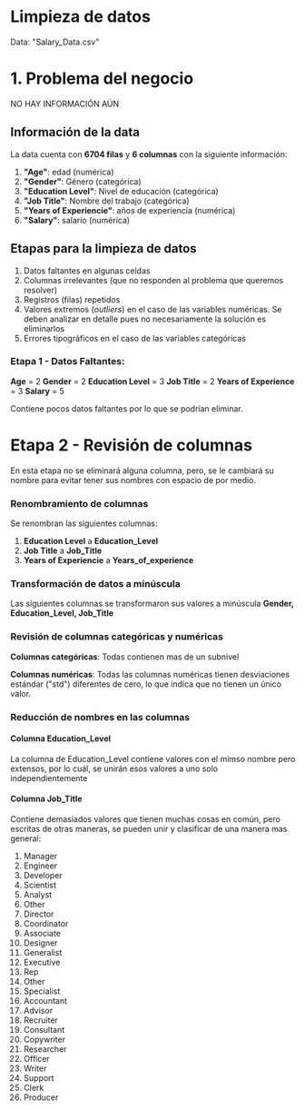 # Limpieza de datos

Data: "Salary_Data.csv"

# 1. Problema del negocio

NO HAY INFORMACIÓN AÚN

## Información de la data

La data cuenta con **6704 filas** y **6 columnas** con la siguiente información:

1. **"Age"**:  edad (numérica)
2. **"Gender"**: Género (categórica)
3. **"Education Level"**:  Nivel de educación (categórica)
4. **"Job Title"**: Nombre del trabajo (categórica)
5. **"Years of Experiencie"**:  años de experiencia (numérica)
6. **"Salary"**: salario (numérica)

## Etapas para la limpieza de datos

1. Datos faltantes en algunas celdas
2. Columnas irrelevantes (que no responden al problema que queremos resolver)
3. Registros (filas) repetidos
4. Valores extremos (*outliers*) en el caso de las variables numéricas. Se deben analizar en detalle pues no necesariamente la solución es eliminarlos
5. Errores tipográficos en el caso de las variables categóricas

### Etapa 1 - Datos Faltantes:

**Age** =                     2
**Gender** =                2
**Education Level** =        3
**Job Title** =             2
**Years of Experience** =    3
**Salary** =                 5

Contiene pocos datos faltantes por lo que se podrían eliminar.

# Etapa 2 - Revisión de columnas

En esta etapa no se eliminará alguna columna, pero, se le cambiará su nombre para evitar tener sus nombres con espacio de por medio.

### Renombramiento de columnas

Se renombran las siguientes columnas: 
1. **Education Level** a **Education_Level**
2. **Job Title** a **Job_Title**
3. **Years of Experiencie** a **Years_of_experience**

### Transformación de datos a minúscula

Las siguientes columnas se transformaron sus valores a minúscula
**Gender, Education_Level, Job_Title**

### Revisión de columnas categóricas y numéricas

**Columnas categóricas**: Todas contienen mas de un subnivel

**Columnas numéricas**: Todas las columnas numéricas tienen desviaciones estándar ("std") diferentes de cero, lo que indica que no tienen un único valor.

### Reducción de nombres en las columnas

#### Columna Education_Level

La columna de Education_Level contiene valores con el mimso nombre pero extensos, por lo cuál, se unirán esos valores a uno solo independientemente

#### Columna Job_Title

Contiene demasiados valores que tienen muchas cosas en común, pero escritas de otras maneras, se pueden unir y clasificar de una manera mas general:

1. Manager
2. Engineer 
3. Developer
4. Scientist
5. Analyst
6. Other
7. Director
8. Coordinator  
9. Associate
10. Designer       
11. Generalist      
12. Executive        
13. Rep              
14. Other            
15. Specialist       
16. Accountant        
17. Advisor           
18. Recruiter         
19. Consultant        
20. Copywriter        
21. Researcher        
22. Officer           
23. Writer            
24. Support           
25. Clerk             
26. Producer          





